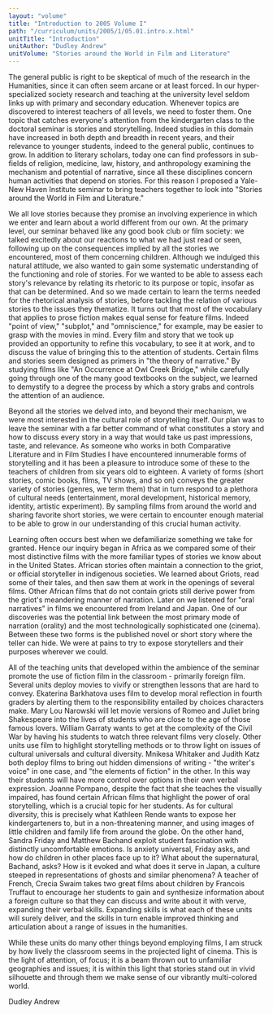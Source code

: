 ```yaml
---
layout: "volume"
title: "Introduction to 2005 Volume I"
path: "/curriculum/units/2005/1/05.01.intro.x.html"
unitTitle: "Introduction"
unitAuthor: "Dudley Andrew"
unitVolume: "Stories around the World in Film and Literature"
---
```

<body>
<p>
The general public is right to be skeptical of much of the research in the Humanities, since it can often seem arcane or at least forced.  In our hyper-specialized society research and teaching at the university level seldom links up with primary and secondary education.  Whenever topics are discovered to interest teachers of all levels, we need to foster them.  One topic that catches everyone's attention from the kindergarten class to the doctoral seminar is stories and storytelling.  Indeed studies in this domain have increased in both depth and breadth in recent years, and their relevance to younger students, indeed to the general public, continues to grow.  In addition to literary scholars, today one can find professors in sub-fields of religion, medicine, law, history, and anthropology examining the mechanism and potential of narrative, since all these disciplines concern human activities that depend on stories.  For this reason I proposed a Yale-New Haven Institute seminar to bring teachers together to look into "Stories around the World in Film and Literature."
</p>
<p>
We all love stories because they promise an involving experience in which we enter and learn about a world different from our own.  At the primary level, our seminar behaved like any good book club or film society: we talked excitedly about our reactions to what we had just read or seen, following up on the consequences implied by all the stories we encountered, most of them concerning children.  Although we indulged this natural attitude, we also wanted to gain some systematic understanding of the functioning and role of stories.  For we wanted to be able to assess each story's relevance by relating its rhetoric to its purpose or topic, insofar as that can be determined. And so we made certain to learn the terms needed for the rhetorical analysis of stories, before tackling the relation of various stories to the issues they thematize.  It turns out that most of the vocabulary that applies to prose fiction makes equal sense for feature films.  Indeed "point of view," "subplot," and "omniscience," for example, may be easier to grasp with the movies in mind.  Every film and story that we took up provided an opportunity to refine this vocabulary, to see it at work, and to discuss the value of bringing this to the attention of students.  Certain films and stories seem designed as primers in "the theory of narrative."  By studying films like "An Occurrence at Owl Creek Bridge," while carefully going through one of the many good textbooks on the subject, we learned to demystify to a degree the process by which a story grabs and controls the attention of an audience.
</p>
<p>
Beyond all the stories we delved into, and beyond their mechanism, we were most interested in the cultural role of storytelling itself.  Our plan was to leave the seminar with a far better command of what constitutes a story and how to discuss every story in a way that would take us past impressions, taste, and relevance.  As someone who works in both Comparative Literature and in Film Studies I have encountered innumerable forms of storytelling and it has been a pleasure to introduce some of these to the teachers of children from six years old to eighteen.  A variety of forms (short stories, comic books, films, TV shows, and so on) conveys the greater variety of stories (genres, we term them) that in turn respond to a plethora of cultural needs (entertainment, moral development, historical memory, identity, artistic experiment).  By sampling films from around the world and sharing favorite short stories, we were certain to encounter enough material to be able to grow in our understanding of this crucial human activity.
</p>
<p>
Learning often occurs best when we defamiliarize something we take for granted.  Hence our inquiry began in Africa as we compared some of their most distinctive films with the more familiar types of stories we know about in the United States.  African stories often maintain a connection to the griot, or official storyteller in indigenous societies.  We learned about Griots, read some of their tales, and then saw them at work in the openings  of several films.  Other African films that do not contain griots still derive power from the griot's meandering manner of narration.  Later on we listened for "oral narratives" in films we encountered from Ireland and Japan.  One of our discoveries was the potential link between the most primary mode of narration (orality) and the most technologically sophisticated one (cinema).  Between these two forms is the published novel or short story where the teller can hide.  We were at pains to try to expose storytellers and their purposes wherever we could.
</p>
<p>
All of the teaching units that developed within the ambience of the seminar promote the use of fiction film in the classroom - primarily foreign film.  Several units deploy movies to vivify or strengthen lessons that are hard to convey.  Ekaterina Barkhatova uses film to develop moral reflection in fourth graders by alerting them to the responsibility entailed by choices characters make.  Mary Lou Narowski will let movie versions of Romeo and Juliet bring Shakespeare into the lives of students who are close to the age of those famous lovers.  William Garraty wants to get at the complexity of the Civil War by having his students to watch three relevant films very closely.  Other units use film to highlight storytelling methods or to throw light on issues of cultural universals and cultural diversity.  Mnikesa Whitaker and Judith Katz both deploy films to bring out hidden dimensions of writing - "the writer's voice" in one case, and "the elements of fiction" in the other.  In this way their students will have more control over options in their own verbal expression.  Joanne Pompano, despite the fact that she teaches the visually impaired, has found certain African films that highlight the power of oral storytelling, which is a crucial topic for her students.  As for cultural diversity, this is precisely what Kathleen Rende wants to expose her kindergarteners to, but in a non-threatening manner, and using images of little children and family life from around the globe.  On the other hand, Sandra Friday and Matthew Bachand exploit student fascination with distinctly uncomfortable emotions.  Is anxiety universal, Friday asks, and how do children in other places face up to it?  What about the supernatural, Bachand, asks?  How is it evoked and what does it serve in Japan, a culture steeped in representations of ghosts and similar phenomena?  A teacher of French, Crecia Swaim takes two great films about children by Francois Truffaut to encourage her students to gain and synthesize information about a foreign culture so that they can discuss and write about it with verve, expanding their verbal skills.  Expanding skills is what each of these units will surely deliver, and the skills in turn enable improved thinking and articulation about a range of issues in the humanities.
</p>
<p>
While these units do many other things beyond employing films, I am struck by how lively the classroom seems in the projected light of cinema.  This is the light of attention, of focus; it is a beam thrown out to unfamiliar geographies and issues; it is within this light that stories stand out in vivid silhouette and through them we make sense of our vibrantly multi-colored world.
</p>
<p>
Dudley Andrew
</p>
</body>